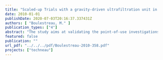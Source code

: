 ```yaml
---
title: "Scaled-up Trials with a gravity-driven ultrafiltration unit in South Africa"
date: 2010-01-01
publishDate: 2020-07-03T20:16:37.337431Z
authors: [ "Boulestreau, M." ]
publication_types: ["4"]
abstract: "The study aims at validating the point-of-use investigations on long-term gravity-driven ultrafiltration for a scaled-up system, which could produce drinking water for a community of 100-200 inhabitants using natural surface water. Eawag, KWB and Opalium conceived a membrane-based small-scale system (SSS) which can operate without crossflow, backflush, aeration or chemical cleaning. Equipped with a biosand filter as pre-treatment (not used in South Africa), it is designed to be robust, energy-sufficient (gravity-driven) and run with restricted chemical intervention (only residual chlorine). The containerised unit (10’) requires to be fed with raw water at a 2 m-height (energy-equivalent to <8 Wh/m3). As sole operational requirement, the membrane reactor is to be drained (i.e. emptied) on daily to weekly basis to superficially remove the material retained by the membrane and accumulated in the module. Otherwise, the system, which is only driven by a 40 cm differential pressure head (i.e. 40 mbar), is totally self-determined and autonomous. This report details the validation tests performed at Ogunjini in the region of Durban (South Africa) from February to April 2010: the gravity-driven UF compact unit showed promising results in regards to flux stabilization and flow capacity. The unit was operated in South Africa with Ogunjini surface water and was run with restricted chemical intervention or maintenance (no backflush, no aeration, no crossflow and no chemical). Under South African environmental conditions and with direct filtration of the river water and only one manual drainage of the membrane reactor every weekday, the unit could fulfill the design specification in terms of water production (5 m3/d) as long as the turbidity of the raw water remained in a reasonable level (up to 160 NTU), with a filtration flux typically around 4 to 6 L/h.m² (corrected to 20°C). This value was in the same range as the lab results and was consistent with the first phase results (around 5-7 L/h.m² after biosand filtration). However, the flux dropped significantly to a range of 2 to 4 L/h.m² after a rain event resulting in a turbidity peak over several days up to > 600 NTU. This demonstrated that for variable raw water types with expected turbidity peaks above 100 NTU, a pre-treatment would be required for the system (biosand filter or other). The performance of microbiological tests confirmed the integrity of the membrane and the ability of the system to achieve complete disinfection."
featured: false
publication: ""
url_pdf: "../../../pdf/Boulestreau-2010-358.pdf"
projects: ["techneau"]
---
```


